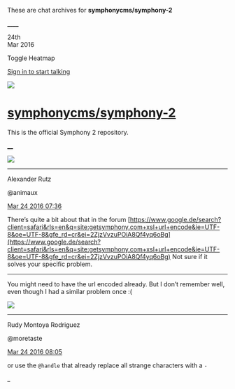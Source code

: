 These are chat archives for **symphonycms/symphony-2**

[__](/symphonycms/symphony-2/archives/2016/03/25)[__](/symphonycms/symphony-2/archives/2016/03/23)

24th  
Mar 2016

Toggle Heatmap

[Sign in to start talking](/login?action=login&button=archive-login)

![](https://avatars-02.gitter.im/group/iv/3/57542c45c43b8c601977197e?s=48)

#  [symphonycms/symphony-2](/symphonycms/symphony-2)

This is the official Symphony 2 repository.

[ __](/orgs/symphonycms/rooms "More symphonycms rooms")

![](https://avatars2.githubusercontent.com/u/446874?v=3&s=30)

____

Alexander Rutz

@animaux

[Mar 24 2016
07:36](https://gitter.im/symphonycms/symphony-2?at=56f398f6fa6befd738bb3013)

There’s quite a bit about that in the forum
[https://www.google.de/search?client=safari&rls=en&q=site:getsymphony.com+xsl+url+encode&ie=UTF-8&oe=UTF-8&gfe_rd=cr&ei=2ZjzVvzuPOiA8Qf4yq6oBg](https://www.google.de/search?client=safari&rls=en&q=site:getsymphony.com+xsl+url+encode&ie=UTF-8&oe=UTF-8&gfe_rd=cr&ei=2ZjzVvzuPOiA8Qf4yq6oBg)
Not sure if it solves your specific problem.

____

You might need to have the url encoded already. But I don’t remember well,
even though I had a similar problem once :(

![](https://avatars2.githubusercontent.com/u/857982?v=3&s=30)

____

Rudy Montoya Rodriguez

@moretaste

[Mar 24 2016
08:05](https://gitter.im/symphonycms/symphony-2?at=56f39fbffa6befd738bb313f)

or use the `@handle` that already replace all strange characters with a `-`

_

